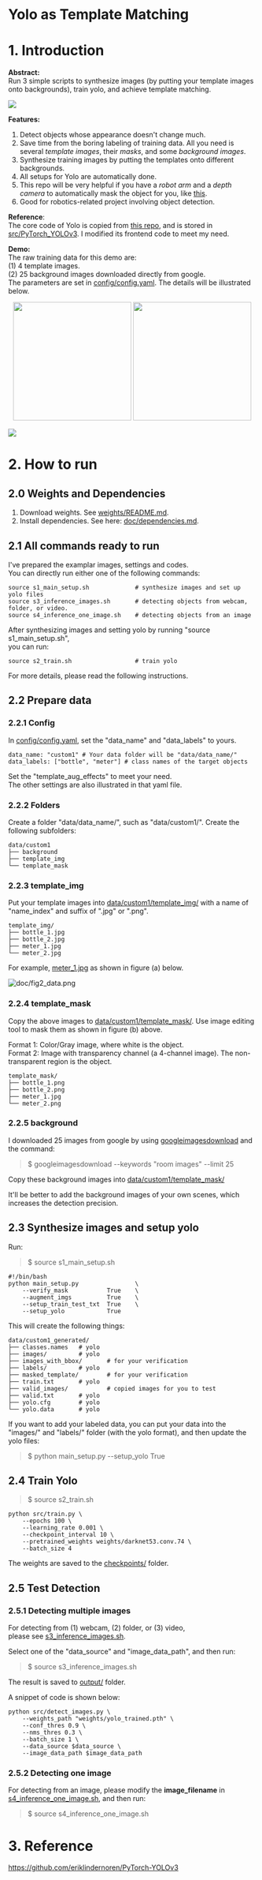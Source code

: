 # Yolo as Template Matching

# 1. Introduction
**Abstract:**  
Run 3 simple scripts to synthesize images (by putting your template images onto backgrounds), train yolo, and achieve template matching.

![](doc/demo_of_image_aug.gif)

**Features:**  
1. Detect objects whose appearance doesn't change much.
2. Save time from the boring labeling of training data. All you need is several *template images*, their *masks*, and some *background images*.   
3. Synthesize training images by putting the templates onto different backgrounds.
4. All setups for Yolo are automatically done.
5. This repo will be very helpful if you have a *robot arm* and a *depth camera* to automatically mask the object for you, like [this](https://github.com/felixchenfy/Mask-Objects-from-RGBD).
6. Good for robotics-related project involving object detection.


**Reference**:  
The core code of Yolo is copied from [this repo](https://github.com/eriklindernoren/PyTorch-YOLOv3), and is stored in [src/PyTorch_YOLOv3](src/PyTorch_YOLOv3). I modified its frontend code to meet my need.

**Demo:**  
The raw training data for this demo are:    
(1) 4 template images.  
(2) 25 background images downloaded directly from google.  
The parameters are set in [config/config.yaml](config/config.yaml). The details will be illustrated below.

<p align = "center">
  <img src = "doc/demo_1.gif" height = "240px">
  <img src = "doc/demo_2.gif" height = "240px">
</p>

![](doc/fig1_intro.png)

# 2. How to run

## 2.0 Weights and Dependencies 
1. Download weights. See [weights/README.md](weights/README.md).
2. Install dependencies. See here: [doc/dependencies.md](doc/dependencies.md).


## 2.1 All commands ready to run

I've prepared the examplar images, settings and codes.  
You can directly run either one of the following commands:

```
source s1_main_setup.sh             # synthesize images and set up yolo files
source s3_inference_images.sh       # detecting objects from webcam, folder, or video.
source s4_inference_one_image.sh    # detecting objects from an image
```

After synthesizing images and setting yolo by running "source s1_main_setup.sh",  
you can run:
```
source s2_train.sh                  # train yolo
```

For more details, please read the following instructions.

## 2.2 Prepare data

### 2.2.1 Config
In [config/config.yaml](config/config.yaml), set the "data_name" and "data_labels" to yours.
```
data_name: "custom1" # Your data folder will be "data/data_name/"
data_labels: ["bottle", "meter"] # class names of the target objects
```

Set the "template_aug_effects" to meet your need.  
The other settings are also illustrated in that yaml file.

### 2.2.2 Folders
Create a folder "data/data_name/", such as "data/custom1/". Create the following subfolders:
```
data/custom1
├── background
├── template_img
└── template_mask
```

### 2.2.3 template_img
Put your template images into [data/custom1/template_img/](data/custom1/template_img/) with a name of "name_index" and suffix of ".jpg" or ".png".  
```
template_img/
├── bottle_1.jpg
├── bottle_2.jpg
├── meter_1.jpg
└── meter_2.jpg
```
For example, [meter_1.jpg](data/custom1/template_img/meter_1.jpg) as shown in figure (a) below.  

![doc/fig2_data.png](doc/fig2_data.png)

### 2.2.4 template_mask
Copy the above images to [data/custom1/template_mask/](data/custom1/template_mask/). Use image editing tool to mask them as shown in figure (b) above.

Format 1: Color/Gray image, where white is the object.  
Format 2: Image with transparency channel (a 4-channel image). The non-transparent region is the object.
```
template_mask/
├── bottle_1.png
├── bottle_2.png
├── meter_1.jpg
└── meter_2.png
```
### 2.2.5 background

I downloaded 25 images from google by using [googleimagesdownload](https://github.com/hardikvasa/google-images-download) and the command:
> $ googleimagesdownload --keywords "room images" --limit 25

Copy these background images into [data/custom1/template_mask/](data/custom1/background/)

It'll be better to add the background images of your own scenes, which increases the detection precision.

## 2.3 Synthesize images and setup yolo

Run:  
> $ source s1_main_setup.sh
```
#!/bin/bash
python main_setup.py                \
    --verify_mask           True    \
    --augment_imgs          True    \
    --setup_train_test_txt  True    \
    --setup_yolo            True    
```

This will create the following things:
```
data/custom1_generated/
├── classes.names   # yolo
├── images/         # yolo
├── images_with_bbox/       # for your verification
├── labels/         # yolo
├── masked_template/        # for your verification
├── train.txt       # yolo
├── valid_images/           # copied images for you to test
├── valid.txt       # yolo
├── yolo.cfg        # yolo
└── yolo.data       # yolo
```

If you want to add your labeled data, you can put your data into the "images/" and "labels/" folder (with the yolo format), and then update the yolo files:

> $ python main_setup.py --setup_yolo True

## 2.4 Train Yolo

> $ source s2_train.sh
```
python src/train.py \
    --epochs 100 \
    --learning_rate 0.001 \
    --checkpoint_interval 10 \
    --pretrained_weights weights/darknet53.conv.74 \
    --batch_size 4 
```
The weights are saved to the [checkpoints/](checkpoints) folder.

## 2.5 Test Detection

### 2.5.1 Detecting multiple images
For detecting from (1) webcam, (2) folder, or (3) video,  
please see [s3_inference_images.sh](s3_inference_images.sh).

Select one of the "data_source" and "image_data_path", and then run:  
> $ source s3_inference_images.sh  

The result is saved to [output/](output/) folder.

A snippet of code is shown below: 
``` 
python src/detect_images.py \
    --weights_path "weights/yolo_trained.pth" \
    --conf_thres 0.9 \
    --nms_thres 0.3 \
    --batch_size 1 \
    --data_source $data_source \
    --image_data_path $image_data_path
```

### 2.5.2 Detecting one image
For detecting from an image, please modify the **image_filename** in [s4_inference_one_image.sh](s4_inference_one_image.sh), and then run:  
> $ source s4_inference_one_image.sh  

# 3. Reference
https://github.com/eriklindernoren/PyTorch-YOLOv3
